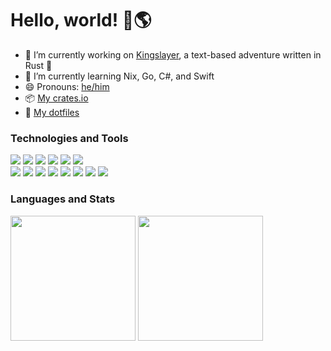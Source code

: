 # Hello, world! 👋🌎

- 🔭 I’m currently working on [Kingslayer](https://github.com/Zaechus/kingslayer), a text-based adventure written in Rust 🦀
- 🌱 I’m currently learning Nix, Go, C#, and Swift
- 😄 Pronouns: [he/him](https://pronoun.is/he)
- 📦 [My crates.io](https://crates.io/users/Zaechus?sort=downloads)
- 📁 [My dotfiles](https://github.com/Zaechus/nixos-config)

### Technologies and Tools

[![](https://img.shields.io/badge/OS-NixOS-6e9bcb?logo=NixOS)](https://github.com/Zaechus/nixos-config)
![](https://img.shields.io/badge/OS-openSUSE-74bb20?logo=openSUSE)
[![](https://img.shields.io/badge/OS-Gentoo-54487A?logo=Gentoo)](https://gitlab.com/Zaechus/gentoo-scripts)
![](https://img.shields.io/badge/OS-Alpine%20Linux-0d597f?logo=Alpine+Linux)
[![](https://img.shields.io/badge/Shell-Zsh-333333?logo=GNU+Bash&logoColor=white)](https://github.com/Zaechus/nixos-config/blob/main/modules/zsh/default.nix)
[![](https://img.shields.io/badge/Editor-Neovim-4f9840?logo=Neovim&logoColor=white)](https://github.com/Zaechus/nixos-config/blob/main/modules/neovim/init.vim) \
[![](https://img.shields.io/badge/VCS-Git-orange?logo=Git)](https://github.com/Zaechus)
[![](https://img.shields.io/badge/Code-Rust-dea584?logo=Rust)](https://crates.io/users/Zaechus?sort=downloads)
![](https://img.shields.io/badge/Code-Python-3572a5?logo=Python&logoColor=white)
![](https://img.shields.io/badge/Code-JavaScript-f1e05a?logo=JavaScript&logoColor=white)
![](https://img.shields.io/badge/Code-C%2b%2b-f34b7d?logo=C%2b%2b&logoColor=white)
![](https://img.shields.io/badge/Code-Java-b07219?logo=Java&logoColor=white)
![](https://img.shields.io/badge/Code-C%23-178600?logo=C+Sharp&logoColor=white)
![](https://img.shields.io/badge/Code-Go-00add8?logo=Go&logoColor=white)

### Languages and Stats

<section>
<a style="text-decoration: none;" href="https://github.com/Zaechus">
  <img align="center" height="200em" src="https://github-readme-stats.vercel.app/api?username=Zaechus&show_icons=true&theme=merko"/>
</a>
<a style="text-decoration: none;" href="https://github.com/Zaechus">
  <img align="center" height="200em" src="https://github-readme-stats.vercel.app/api/top-langs/?username=Zaechus&theme=merko&layout=compact&langs_count=10"/>
</a>
</section>
